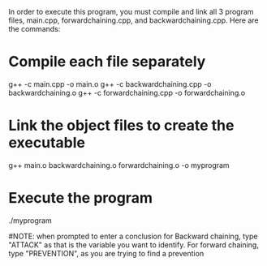 In order to execute this program, you must compile and link all 3 program files, main.cpp, forwardchaining.cpp, and backwardchaining.cpp. Here are the commands:

# Compile each file separately
g++ -c main.cpp -o main.o
g++ -c backwardchaining.cpp -o backwardchaining.o
g++ -c forwardchaining.cpp -o forwardchaining.o

# Link the object files to create the executable
g++ main.o backwardchaining.o forwardchaining.o -o myprogram

# Execute the program
./myprogram

#NOTE: when prompted to enter a conclusion for Backward chaining, type "ATTACK" as that is the variable you want to identify. For forward chaining, type "PREVENTION", as you are trying to find a prevention